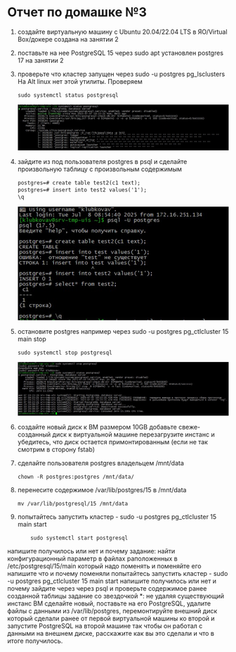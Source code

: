 # Отчет по домашке №3

1. создайте виртуальную машину c Ubuntu 20.04/22.04 LTS в ЯО/Virtual Box/докере
    создана на занятии 2
1. поставьте на нее PostgreSQL 15 через sudo apt
    установлен postgres 17 на занятии 2
1. проверьте что кластер запущен через sudo -u postgres pg_lsclusters
    На Alt linux нет этой утилиты. Проверяем
    ```
    sudo systemctl status postgresql
    ```
    ![pg](/img/3/1.jpg)

1. зайдите из под пользователя postgres в psql и сделайте произвольную таблицу с произвольным содержимым
    ```
    postgres=# create table test2(c1 text);
    postgres=# insert into test2 values('1');
    \q
    ```
    ![pg](/img/3/2.jpg)

1. остановите postgres например через sudo -u postgres pg_ctlcluster 15 main stop
    ```
    sudo systemctl stop postgresql
    ```
    ![pg](/img/3/3.jpg)
    
1. создайте новый диск к ВМ размером 10GB добавьте свеже-созданный диск к виртуальной машине перезагрузите инстанс и убедитесь, что диск остается примонтированным (если не так смотрим в сторону fstab)

1. сделайте пользователя postgres владельцем /mnt/data 
    ```
    chown -R postgres:postgres /mnt/data/
    ```

1. перенесите содержимое /var/lib/postgres/15 в /mnt/data 

    ```
    mv /var/lib/postgresql/15 /mnt/data
    ```
1. попытайтесь запустить кластер - sudo -u postgres pg_ctlcluster 15 main start

    ```
        sudo systemctl start postgresql
    ```

напишите получилось или нет и почему
задание: найти конфигурационный параметр в файлах раположенных в /etc/postgresql/15/main который надо поменять и поменяйте его
напишите что и почему поменяли
попытайтесь запустить кластер - sudo -u postgres pg_ctlcluster 15 main start
напишите получилось или нет и почему
зайдите через через psql и проверьте содержимое ранее созданной таблицы
задание со звездочкой *: не удаляя существующий инстанс ВМ сделайте новый, поставьте на его PostgreSQL, удалите файлы с данными из /var/lib/postgres, перемонтируйте внешний диск который сделали ранее от первой виртуальной машины ко второй и запустите PostgreSQL на второй машине так чтобы он работал с данными на внешнем диске, расскажите как вы это сделали и что в итоге получилось.